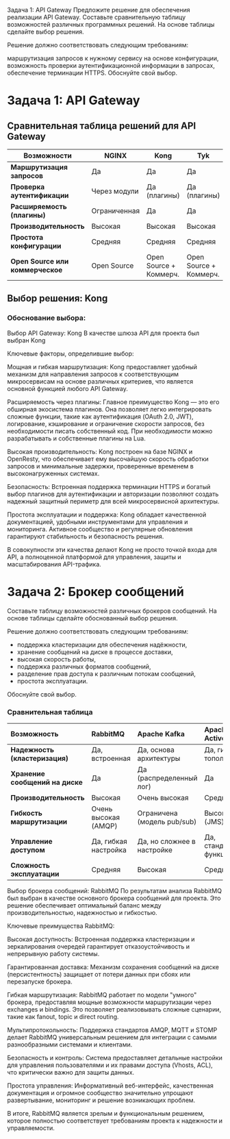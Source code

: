 Задача 1: API Gateway
Предложите решение для обеспечения реализации API Gateway. Составьте сравнительную таблицу возможностей различных программных решений. На основе таблицы сделайте выбор решения.

Решение должно соответствовать следующим требованиям:

маршрутизация запросов к нужному сервису на основе конфигурации,
возможность проверки аутентификационной информации в запросах,
обеспечение терминации HTTPS.
Обоснуйте свой выбор.

# Задача 1: API Gateway

## Сравнительная таблица решений для API Gateway

| Возможности                                    | NGINX             | Kong                   | Tyk                    | Traefik               |
|-----------------------------------------------|-------------------|------------------------|------------------------|----------------------- |
| **Маршрутизация запросов**                     | Да                | Да                     | Да                     | Да                    |
| **Проверка аутентификации**                    | Через модули      | Да (плагины)           | Да (плагины)           | Да                    |
| **Расширяемость (плагины)**                    | Ограниченная      | Да                     | Да                     | Да                    |
| **Производительность**                         | Высокая           | Высокая                | Высокая                | Высокая               |
| **Простота конфигурации**                      | Средняя           | Средняя                | Средняя                | Высокая               |
| **Open Source или коммерческое**               | Open Source       | Open Source + Коммерч. | Open Source + Коммерч. | Open Source           |

## Выбор решения: **Kong**

### Обоснование выбора:

Выбор API Gateway: Kong
В качестве шлюза API для проекта был выбран Kong

Ключевые факторы, определившие выбор:

Мощная и гибкая маршрутизация: Kong предоставляет удобный механизм для направления запросов к соответствующим микросервисам на основе различных критериев, что является основной функцией любого API Gateway.

Расширяемость через плагины: Главное преимущество Kong — это его обширная экосистема плагинов. Она позволяет легко интегрировать сложные функции, такие как аутентификация (OAuth 2.0, JWT), логирование, кэширование и ограничение скорости запросов, без необходимости писать собственный код. При необходимости можно разрабатывать и собственные плагины на Lua.

Высокая производительность: Kong построен на базе NGINX и OpenResty, что обеспечивает ему высочайшую скорость обработки запросов и минимальные задержки, проверенные временем в высоконагруженных системах.

Безопасность: Встроенная поддержка терминации HTTPS и богатый выбор плагинов для аутентификации и авторизации позволяют создать надежный защитный периметр для всей микросервисной архитектуры.

Простота эксплуатации и поддержка: Kong обладает качественной документацией, удобными инструментами для управления и мониторинга. Активное сообщество и регулярные обновления гарантируют стабильность и безопасность решения.

В совокупности эти качества делают Kong не просто точкой входа для API, а полноценной платформой для управления, защиты и масштабирования API-трафика.


# Задача 2: Брокер сообщений
Составьте таблицу возможностей различных брокеров сообщений. На основе таблицы сделайте обоснованный выбор решения.

Решение должно соответствовать следующим требованиям:
- поддержка кластеризации для обеспечения надёжности,
- хранение сообщений на диске в процессе доставки,
- высокая скорость работы,
- поддержка различных форматов сообщений,
- разделение прав доступа к различным потокам сообщений,
- простота эксплуатации.

Обоснуйте свой выбор.



### Сравнительная таблица

| Возможность | RabbitMQ | Apache Kafka | Apache ActiveMQ |
| :--- | :--- | :--- | :--- |
| **Надежность (кластеризация)** | Да, встроенная | Да, основа архитектуры | Да, гибкие топологии |
| **Хранение сообщений на диске** | Да | Да (распределенный лог) | Да |
| **Производительность** | Высокая | Очень высокая | Средняя |
| **Гибкость маршрутизации** | Очень высокая (AMQP) | Ограничена (модель pub/sub) | Высокая (JMS) |
| **Управление доступом** | Да, гибкая настройка | Да, но сложнее в настройке | Да, стандартная функция |
| **Сложность эксплуатации** | Средняя | Высокая | Средняя |

Выбор брокера сообщений: RabbitMQ
По результатам анализа RabbitMQ был выбран в качестве основного брокера сообщений для проекта. Это решение обеспечивает оптимальный баланс между производительностью, надежностью и гибкостью.

Ключевые преимущества RabbitMQ:

Высокая доступность: Встроенная поддержка кластеризации и зеркалирования очередей гарантирует отказоустойчивость и непрерывную работу системы.

Гарантированная доставка: Механизм сохранения сообщений на диске (персистентность) защищает от потери данных при сбоях или перезапуске брокера.

Гибкая маршрутизация: RabbitMQ работает по модели "умного" брокера, предоставляя мощные возможности маршрутизации через exchanges и bindings. Это позволяет реализовывать сложные сценарии, такие как fanout, topic и direct routing.

Мультипротокольность: Поддержка стандартов AMQP, MQTT и STOMP делает RabbitMQ универсальным решением для интеграции с самыми разнообразными системами и клиентами.

Безопасность и контроль: Система предоставляет детальные настройки для управления пользователями и их правами доступа (Vhosts, ACL), что критически важно для защиты данных.

Простота управления: Информативный веб-интерфейс, качественная документация и огромное сообщество значительно упрощают развертывание, мониторинг и решение возникающих проблем.

В итоге, RabbitMQ является зрелым и функциональным решением, которое полностью соответствует требованиям проекта к надежности и управляемости.
